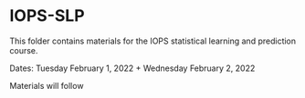 # IOPS-SLP

This folder contains materials for the IOPS statistical learning and prediction course.

Dates: Tuesday February 1, 2022 + Wednesday February 2, 2022

Materials will follow
